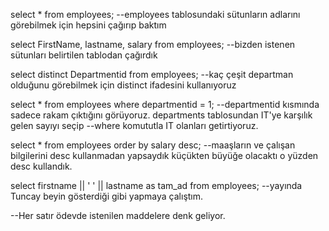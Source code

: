 select * from employees; --employees tablosundaki sütunların adlarını görebilmek için hepsini çağırıp baktım

select FirstName, lastname, salary from employees; --bizden istenen sütunları belirtilen tablodan çağırdık

select distinct Departmentid from employees; --kaç çeşit departman olduğunu görebilmek için distinct ifadesini kullanıyoruz

select * from employees where departmentid = 1; --departmentid kısmında sadece rakam çıktığını görüyoruz. departments tablosundan IT'ye karşılık gelen sayıyı seçip
--where komututla IT olanları getirtiyoruz.

select * from employees order by salary desc; --maaşların ve çalışan bilgilerini desc kullanmadan yapsaydık küçükten büyüğe olacaktı o yüzden desc kullandık.

select firstname || ' ' || lastname as tam_ad from employees; --yayında Tuncay beyin gösterdiği gibi yapmaya çalıştım.

--Her satır ödevde istenilen maddelere denk geliyor.
